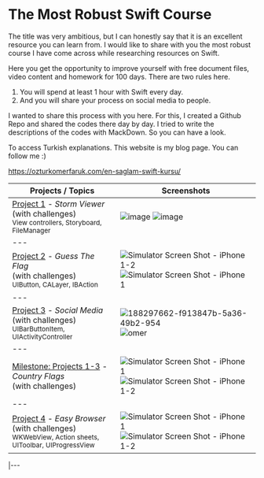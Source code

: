 # The Most Robust Swift Course
The title was very ambitious, but I can honestly say that it is an excellent resource you can learn from. I would like to share with you the most robust course I have come across while researching resources on Swift.

Here you get the opportunity to improve yourself with free document files, video content and homework for 100 days. There are two rules here.

1. You will spend at least 1 hour with Swift every day.
2. And you will share your process on social media to people.

I wanted to share this process with you here. For this, I created a Github Repo and shared the codes there day by day. I tried to write the descriptions of the codes with MackDown. So you can have a look.

To access Turkish explanations. This website is my blog page. You can follow me :)

https://ozturkomerfaruk.com/en-saglam-swift-kursu/

Projects / Topics                                                                                                                                                            | Screenshots
---                                                                                                                                                                          |---
[Project 1](18.Day) - *Storm Viewer* <br/>(with challenges)                                         <br/><sub> View controllers, Storyboard, FileManager                               </sub> | ![image](https://user-images.githubusercontent.com/56068905/188148592-bcdb0efc-478c-49c0-8177-d8c20f8d3802.png) ![image](https://user-images.githubusercontent.com/56068905/188148648-0f291a52-2bda-4165-ba4e-7a335076273a.png) |
|---
[Project 2](21.Day) - *Guess The Flag* <br/>(with challenges)                                         <br/><sub> UIButton, CALayer, IBAction                                </sub> | ![Simulator Screen Shot - iPhone 1-2](https://user-images.githubusercontent.com/56068905/188284499-3251c5b3-a665-45ed-aa5d-ccf8b4b45b22.png) ![Simulator Screen Shot - iPhone 1](https://user-images.githubusercontent.com/56068905/188284502-07e9cf7f-c58d-4562-bbe9-1f7d4dbeaa1e.png)
|---
[Project 3](22.Day) - *Social Media* <br/>(with challenges)                                         <br/><sub> UIBarButtonItem, UIActivityController                               </sub> | ![188297662-f913847b-5a36-49b2-954](https://user-images.githubusercontent.com/56068905/188297896-e251c524-a86d-4be6-994b-225b0068ac01.png) ![omer](https://user-images.githubusercontent.com/56068905/188297900-04394fc8-2e7e-4cf2-a0b6-658084e0a42e.png)
|---
[Milestone: Projects 1-3](23.Day) - *Country Flags* <br/>(with challenges)                                         <br/>                    | ![Simulator Screen Shot - iPhone 1](https://user-images.githubusercontent.com/56068905/188669870-a544e284-12aa-4159-9656-859c762db1f9.png) ![Simulator Screen Shot - iPhone 1-2](https://user-images.githubusercontent.com/56068905/188669891-634b614d-4d3b-43ec-90d4-454bbd042c0c.png)
|---
[Project 4](26.Day) - *Easy Browser* <br/>(with challenges)                                         <br/><sub> WKWebView, Action sheets, UIToolbar, UIProgressView                   </sub> | ![Simulator Screen Shot - iPhone 1](https://user-images.githubusercontent.com/56068905/188885286-1f5595df-3d60-4716-93da-ba24c2e38131.png) ![Simulator Screen Shot - iPhone 1-2](https://user-images.githubusercontent.com/56068905/188885316-80b8d51a-979c-4513-a9e7-8ed6b913242f.png)

|---
